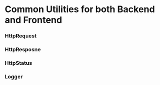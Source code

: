 # Common Utilities for both Backend and Frontend

### HttpRequest

### HttpResposne

### HttpStatus

### Logger
